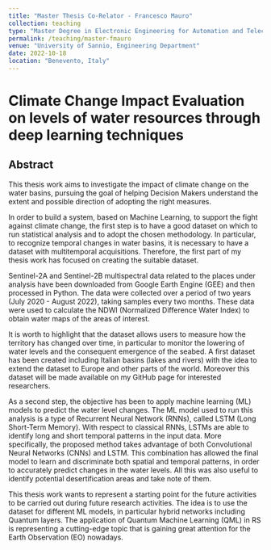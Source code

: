 ```yaml
---
title: "Master Thesis Co-Relator - Francesco Mauro"
collection: teaching
type: "Master Degree in Electronic Engineering for Automation and Telecommunications"
permalink: /teaching/master-fmauro
venue: "University of Sannio, Engineering Department"
date: 2022-10-18
location: "Benevento, Italy"
---
```


# Climate Change Impact Evaluation on levels of water resources through deep learning techniques

## Abstract
This thesis work aims to investigate the impact of climate change on the water basins, pursuing the goal of helping Decision Makers understand the extent and possible direction of adopting the right measures.

In order to build a system, based on Machine Learning, to support the fight against climate change, the first step is to have a good dataset on which to run statistical analysis and to adopt the chosen methodology. In particular, to recognize temporal changes in water basins, it is necessary to have a dataset with multitemporal acquisitions. Therefore, the first part of my thesis work has focused on creating the suitable dataset. 

Sentinel-2A and Sentinel-2B multispectral data related to the places under analysis have been downloaded from Google Earth Engine (GEE) and then processed in Python. The data were collected over a period of two years (July 2020 - August 2022), taking samples every two months. These data were used to calculate the NDWI (Normalized Difference Water Index) to obtain water maps of the areas of interest. 

It is worth to highlight that the dataset allows users to measure how the territory has changed over time, in particular to monitor the lowering of water levels and the consequent emergence of the seabed.  A first  dataset has been created  including  Italian basins (lakes and rivers) with the idea to  extend the dataset to Europe and other parts of the world. Moreover this dataset will be made available on my GitHub page for interested researchers.

As a second step, the objective has been to apply machine learning (ML) models to predict the water level changes. The ML model used to run this analysis is a type of Recurrent Neural Network (RNNs), called LSTM (Long Short-Term Memory). With respect to classical RNNs, LSTMs are able to identify long and short temporal patterns in the input data. More specifically,  the proposed method takes advantage of both Convolutional Neural Networks (CNNs) and LSTM. This combination has allowed the final model to learn and discriminate both spatial and temporal patterns, in order to accurately predict changes in the water levels. All this was also useful to identify potential  desertification areas and take note of them.

This thesis work wants to represent a starting point for the future activities to be carried out during future research activities. The idea is to use the dataset for different ML models, in particular hybrid networks including Quantum layers. The application of Quantum Machine Learning (QML) in RS is representing a cutting-edge topic that is gaining great attention for the Earth Observation (EO)  nowadays.
